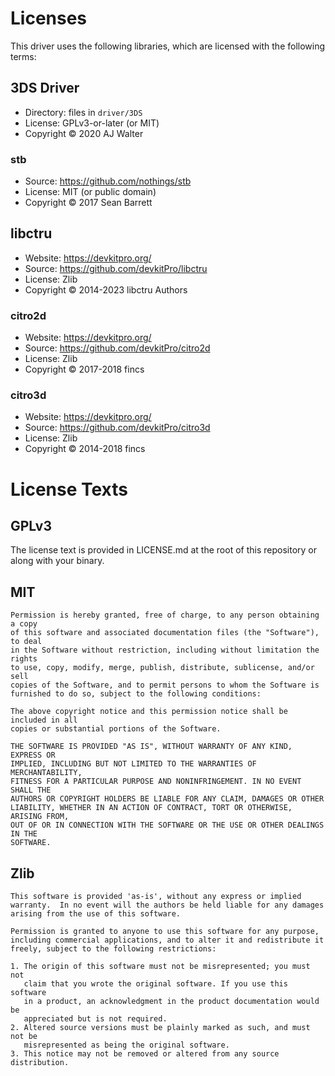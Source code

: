 # Licenses

This driver uses the following libraries, which are licensed with the following terms:

## 3DS Driver

* Directory: files in `driver/3DS`
* License: GPLv3-or-later (or MIT)
* Copyright © 2020 AJ Walter

### stb

* Source: https://github.com/nothings/stb
* License: MIT (or public domain)
* Copyright © 2017 Sean Barrett

## libctru

* Website: https://devkitpro.org/
* Source: https://github.com/devkitPro/libctru
* License: Zlib
* Copyright © 2014-2023 libctru Authors

### citro2d

* Website: https://devkitpro.org/
* Source: https://github.com/devkitPro/citro2d
* License: Zlib
* Copyright © 2017-2018 fincs

### citro3d

* Website: https://devkitpro.org/
* Source: https://github.com/devkitPro/citro3d
* License: Zlib
* Copyright © 2014-2018 fincs

# **License Texts**

## GPLv3 

The license text is provided in LICENSE.md at the root of this repository or along with your binary.

## MIT

```
Permission is hereby granted, free of charge, to any person obtaining a copy
of this software and associated documentation files (the "Software"), to deal
in the Software without restriction, including without limitation the rights
to use, copy, modify, merge, publish, distribute, sublicense, and/or sell
copies of the Software, and to permit persons to whom the Software is
furnished to do so, subject to the following conditions:

The above copyright notice and this permission notice shall be included in all
copies or substantial portions of the Software.

THE SOFTWARE IS PROVIDED "AS IS", WITHOUT WARRANTY OF ANY KIND, EXPRESS OR
IMPLIED, INCLUDING BUT NOT LIMITED TO THE WARRANTIES OF MERCHANTABILITY,
FITNESS FOR A PARTICULAR PURPOSE AND NONINFRINGEMENT. IN NO EVENT SHALL THE
AUTHORS OR COPYRIGHT HOLDERS BE LIABLE FOR ANY CLAIM, DAMAGES OR OTHER
LIABILITY, WHETHER IN AN ACTION OF CONTRACT, TORT OR OTHERWISE, ARISING FROM,
OUT OF OR IN CONNECTION WITH THE SOFTWARE OR THE USE OR OTHER DEALINGS IN THE
SOFTWARE.
```

## Zlib

```
This software is provided 'as-is', without any express or implied
warranty.  In no event will the authors be held liable for any damages
arising from the use of this software.

Permission is granted to anyone to use this software for any purpose,
including commercial applications, and to alter it and redistribute it
freely, subject to the following restrictions:

1. The origin of this software must not be misrepresented; you must not
   claim that you wrote the original software. If you use this software
   in a product, an acknowledgment in the product documentation would be
   appreciated but is not required.
2. Altered source versions must be plainly marked as such, and must not be
   misrepresented as being the original software.
3. This notice may not be removed or altered from any source distribution.
```
